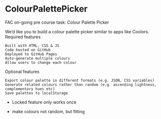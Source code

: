 # ColourPalettePicker
FAC on-going pre course task: Colour Palette Picker

We’d like you to build a colour palette picker similar to apps like Coolors.
Required features

    Built with HTML, CSS & JS
    Code hosted on GitHub
    Deployed to GitHub Pages
    Auto-generate multiple colours
    Allow users to change each colour

Optional features

    Export colour palette in different formats (e.g. JSON, CSS variables)
    Generate related colours rather than random (e.g. ascending lightness, complementary hues etc)
    Save palettes to localStorage


- Locked feature only works once

- make colours not random, but fitting